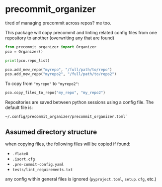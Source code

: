 # precommit_organizer

tired of managing precommit across repos? me too.


This package will copy precommit and linting related config files
from one repository to another (overwriting any that are found)

```python
from precommit_organizer import Organizer
pco = Organizer()

print(pco.repo_list)

pco.add_new_repo("myrepo", "/full/path/to/repo")
pco.add_new_repo("myrepo2", "/full/path/to/repo2")
```

To copy from `"myrepo"` to `"myrepo2"`:

```python
pco.copy_files_to_repo("my_repo", "my_repo2")
```

Repositories are saved between python sessions using a config file. The default file is:
```
~/.config/precommit_organizer/precommit_organizer.toml`
```

## Assumed directory structure

when copying files, the following files will be copied if found:

* `.flake8`
* `.isort.cfg`
* `.pre-commit-config.yaml`
* `tests/lint_requirements.txt`

any config within general files is ignored (`pyproject.toml`, `setup.cfg`, etc.)

